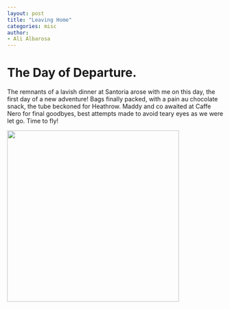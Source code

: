 ```yaml
---
layout: post
title: "Leaving Home"
categories: misc
author:
- Ali Albarosa
---
```


# The Day of Departure.
The remnants of a lavish dinner at Santoria arose with me on this day, the first day of a new adventure!
Bags finally packed, with a pain au chocolate snack, the tube beckoned for Heathrow. Maddy and co awaited at Caffe Nero for final goodbyes, best attempts made to avoid teary eyes as we were let go. Time to fly!

<img src="{{site.base_url}}{% link /assets/images/LeavingEngland.jpg %}" style="width:400px"><br>